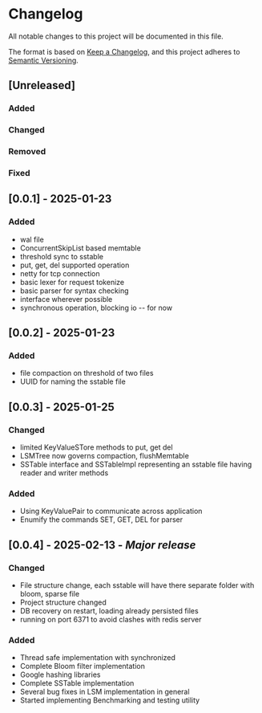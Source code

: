 # Changelog

All notable changes to this project will be documented in this file.

The format is based on [Keep a Changelog](https://keepachangelog.com/en/1.1.0/),
and this project adheres to [Semantic Versioning](https://semver.org/spec/v2.0.0.html).

## [Unreleased]
### Added
### Changed
### Removed
### Fixed

## [0.0.1] - 2025-01-23
### Added
- wal file
- ConcurrentSkipList based memtable
- threshold sync to sstable
- put, get, del supported operation
- netty for tcp connection
- basic lexer for request tokenize
- basic parser for syntax checking
- interface wherever possible
- synchronous operation, blocking io -- for now

## [0.0.2] - 2025-01-23
### Added
- file compaction on threshold of two files
- UUID for naming the sstable file

## [0.0.3] - 2025-01-25
### Changed
- limited KeyValueSTore methods to put, get del
- LSMTree now governs compaction, flushMemtable
- SSTable interface and SSTableImpl representing an sstable file having reader and writer methods
### Added
- Using KeyValuePair to communicate across application
- Enumify the commands SET, GET, DEL for parser

## [0.0.4] - 2025-02-13 - *Major release*
### Changed
- File structure change, each sstable will have there separate folder with bloom, sparse file
- Project structure changed
- DB recovery on restart, loading already persisted files
- running on port 6371 to avoid clashes with redis server
### Added
- Thread safe implementation with synchronized
- Complete Bloom filter implementation
- Google hashing libraries
- Complete SSTable implementation
- Several bug fixes in LSM implementation in general
- Started implementing Benchmarking and testing utility